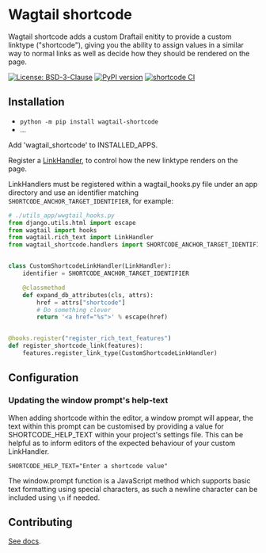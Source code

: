 # Wagtail shortcode

Wagtail shortcode adds a custom Draftail enitity to provide a custom linktype ("shortcode"), giving you the ability to assign values in a similar way to normal links as well as decide how they should be rendered on the page.

[![License: BSD-3-Clause](https://img.shields.io/badge/License-BSD--3--Clause-blue.svg)](https://opensource.org/licenses/BSD-3-Clause)
[![PyPI version](https://badge.fury.io/py/wagtail-shortcode.svg)](https://badge.fury.io/py/wagtail-shortcode)
[![shortcode CI](https://github.com/wagtail/wagtail-shortcode/actions/workflows/test.yml/badge.svg)](https://github.com/wagtail/wagtail-shortcode/actions/workflows/test.yml)


## Installation

- `python -m pip install wagtail-shortcode`
- ...


Add 'wagtail_shortcode' to INSTALLED_APPS.

Register a [LinkHandler](https://docs.wagtail.org/en/stable/extending/rich_text_internals.html#rewrite-handlers), to control how the new linktype renders on the page.

LinkHandlers must be registered within a wagtail_hooks.py file under an app directory and use an identifier matching `SHORTCODE_ANCHOR_TARGET_IDENTIFIER`, for example:

```python
# ./utils_app/wwgtail_hooks.py
from django.utils.html import escape
from wagtail import hooks
from wagtail.rich_text import LinkHandler
from wagtail_shortcode.handlers import SHORTCODE_ANCHOR_TARGET_IDENTIFIER


class CustomShortcodeLinkHandler(LinkHandler):
    identifier = SHORTCODE_ANCHOR_TARGET_IDENTIFIER

    @classmethod
    def expand_db_attributes(cls, attrs):
        href = attrs["shortcode"]
        # Do something clever
        return '<a href="%s">' % escape(href)


@hooks.register("register_rich_text_features")
def register_shortcode_link(features):
    features.register_link_type(CustomShortcodeLinkHandler)
```


## Configuration

### Updating the window prompt's help-text

When adding shortcode within the editor, a window prompt will appear, the text within this prompt can be customised by providing a value for SHORTCODE_HELP_TEXT within your project's settings file. This can be helpful as to inform editors of the expected behaviour of your custom LinkHandler.

`SHORTCODE_HELP_TEXT="Enter a shortcode value"`

The window.prompt function is a JavaScript method which supports basic text formatting using special characters, as such a newline character can be included using `\n` if needed.


## Contributing

[See docs](./CONTRIBUTING.md).
